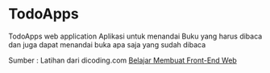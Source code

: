 # TodoApps
TodoApps web application 
Aplikasi untuk menandai Buku yang harus dibaca dan juga dapat menandai buka apa saja yang sudah dibaca

Sumber : Latihan dari dicoding.com <a href="https://www.dicoding.com/academies/315" target="_blank"> Belajar Membuat Front-End Web<a/>
